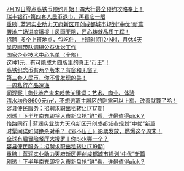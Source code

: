   
[7月19日零点高铁币预约开始！四大行最全预约攻略奉上！](http://www.dianyue.me/archives/096/tgrxy9t5kspnycba/)  
[瑞丰银行-第四套人民币退市，再看它一眼](http://www.dianyue.me/archives/930/oday8vp1ocy41mie/)  
[重磅| 蓝润实业助力天府新区开创成都城市规划“中优”新篇](http://www.dianyue.me/archives/978/oday8vp1ocy41mie/)  
[置地广场进度播报丨风雨无阻，匠心铸就品质工程！](http://www.dianyue.me/archives/928/jw5bjh2d075v5t5s/)  
[招聘| 多个上班地点，包吃住，上班时间12小时，月休4天](http://www.dianyue.me/archives/976/suftl0ilkmytsng7/)  
[吴应刚带队调研公益诉讼工作](http://www.dianyue.me/archives/340/vdjlw8wwd3xmkg9u/)  
[国家企业技术中心名单（全部）](http://www.dianyue.me/archives/542/0o2iw6s1v7bwi9ck/)  
[这种1元，有可能成为四版里的真正“币王”！](http://www.dianyue.me/archives/226/io10d5ddkyu3i4bf/)  
[高铁纪念币有两个版本？有窗和无窗？](http://www.dianyue.me/archives/694/0aumupl4dh3jfkb7/)  
[第三套人民币，你不曾发现的美！](http://www.dianyue.me/archives/182/4cdik56o7uyu5myq/)  
[一周私行产品速递](http://www.dianyue.me/archives/947/7v8cs4z5x1b2t28w/)  
[润观察 | 商业地产未来趋势关键词：艺术、商业、体验](http://www.dianyue.me/archives/577/8veuw95hbm7ur5iy/)  
[清水均价8600元/㎡，不想逃离主城区的刚需可以上车、改善就算了哈！](http://www.dianyue.me/archives/729/lery1jy51ydorun5/)  
[容县便民服务：招聘求职出租转让[717期]](http://www.dianyue.me/archives/403/wb7f3cjxft4730dk/)  
[剧透！下半年南充即将入市新盘抢“鲜”看，谁最值得pick？](http://www.dianyue.me/archives/726/9jm0ig08ogutsto7/)  
[怡路同行 | 蓝润实业助力天府新区开创成都城市规划“中优”新篇](http://www.dianyue.me/archives/135/cdk24tcw0t1gvnyt/)  
[时髦间谍如何绝杀对手？《邪不压正》影票发放，燃爆这个周末！](http://www.dianyue.me/archives/939/h9681opcywhjtddw/)  
[全球有趣冒险餐厅大搜罗丨你pick哪一个？](http://www.dianyue.me/archives/935/9115c7i1s7q5dybj/)  
[容县便民服务：招聘求职出租转让[719期]](http://www.dianyue.me/archives/434/buz1dramwspppiqa/)  
[重磅丨蓝润实业助力天府新区开创成都城市规划“中优”新篇](http://www.dianyue.me/archives/645/g2nk1ofks02uvnds/)  
[剧透！下半年南充即将入市新盘抢“鲜”看，谁最值得pick？](http://www.dianyue.me/archives/882/p4zogwo9zno9vib3/)